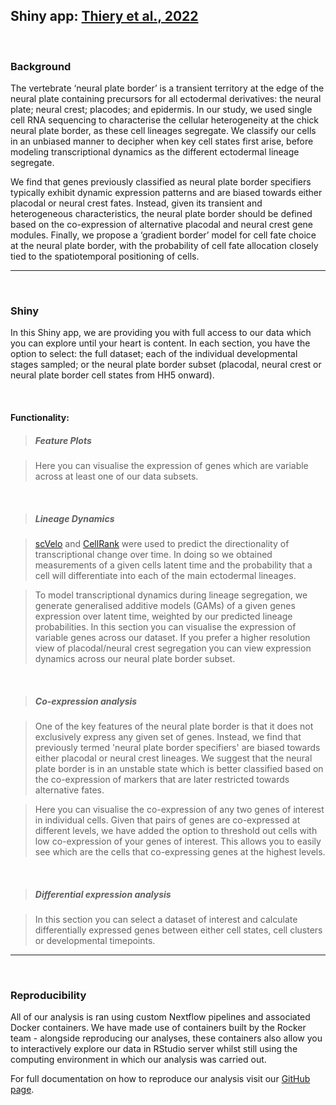 ## Shiny app: [Thiery et al., 2022](https://www.biorxiv.org/content/10.1101/2022.02.15.480567v1)

</br>

### Background

The vertebrate ‘neural plate border’ is a transient territory at the edge of the neural plate containing precursors for all ectodermal derivatives: the neural plate; neural crest; placodes; and epidermis. In our study, we used single cell RNA sequencing to characterise the cellular heterogeneity at the chick neural plate border, as these cell lineages segregate. We classify our cells in an unbiased manner to decipher when key cell states first arise, before modeling transcriptional dynamics as the different ectodermal lineage segregate.

We find that genes previously classified as neural plate border specifiers typically exhibit dynamic expression patterns and are biased towards either placodal or neural crest fates. Instead, given its transient and heterogeneous characteristics, the neural plate border should be defined based on the co-expression of alternative placodal and neural crest gene modules. Finally, we propose a ‘gradient border’ model for cell fate choice at the neural plate border, with the probability of cell fate allocation closely tied to the spatiotemporal positioning of cells.

---
</br>

### Shiny

In this Shiny app, we are providing you with full access to our data which you can explore until your heart is content. In each section, you have the option to select: the full dataset; each of the individual developmental stages sampled; or the neural plate border subset (placodal, neural crest or neural plate border cell states from HH5 onward).

</br>

#### Functionality:

>##### Feature Plots

>Here you can visualise the expression of genes which are variable across at least one of our data subsets.

</br>

>##### Lineage Dynamics

>[scVelo](https://scvelo.readthedocs.io/) and [CellRank](https://cellrank.readthedocs.io/en/stable/index.html) were used to predict the directionality of transcriptional change over time. In doing so we obtained measurements of a given cells latent time and the probability that a cell will differentiate into each of the main ectodermal lineages.

>To model transcriptional dynamics during lineage segregation, we generate generalised additive models (GAMs) of a given genes expression over latent time, weighted by our predicted lineage probabilities. In this section you can visualise the expression of variable genes across our dataset. If you prefer a higher resolution view of placodal/neural crest segregation you can view expression dynamics across our neural plate border subset.

</br>

>##### Co-expression analysis

>One of the key features of the neural plate border is that it does not exclusively express any given set of genes. Instead, we find that previously termed 'neural plate border specifiers' are biased towards either placodal or neural crest lineages. We suggest that the neural plate border is in an unstable state which is better classified based on the co-expression of markers that are later restricted towards alternative fates.

>Here you can visualise the co-expression of any two genes of interest in individual cells. Given that pairs of genes are co-expressed at different levels, we have added the option to threshold out cells with low co-expression of your genes of interest. This allows you to easily see which are the cells that co-expressing genes at the highest levels.

</br>

>##### Differential expression analysis

>In this section you can select a dataset of interest and calculate differentially expressed genes between either cell states, cell clusters or developmental timepoints.

---
</br>

### Reproducibility

All of our analysis is ran using custom Nextflow pipelines and associated Docker containers. We have made use of containers built by the Rocker team - alongside reproducing our analyses, these containers also allow you to interactively explore our data in RStudio server whilst still using the computing environment in which our analysis was carried out.

For full documentation on how to reproduce our analysis visit our [GitHub page](https://github.com/alexthiery/10x_neural_plate_border).

